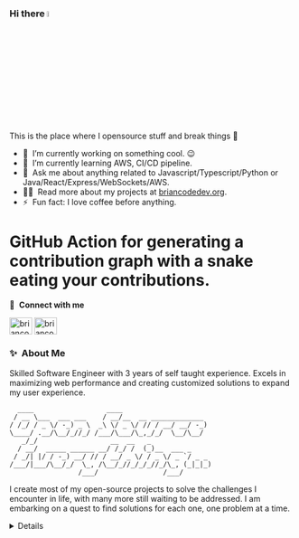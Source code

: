 ### Hi there <a href="https://briancodedev.org"><img src="https://media.giphy.com/media/hvRJCLFzcasrR4ia7z/giphy.gif" width="5%"></a>
This is the place where I opensource stuff and break things :rofl:

- 🔭 &nbsp;I’m currently working on something cool. :wink:
- 🌱 &nbsp;I’m currently learning AWS, CI/CD pipeline.
- 💬 &nbsp;Ask me about anything related to Javascript/Typescript/Python or Java/React/Express/WebSockets/AWS.
- 👨‍💻 &nbsp;Read more about my projects at [briancodedev.org](https://briancodedev.org/projects).
- ⚡ &nbsp;Fun fact: I love coffee before anything.

# GitHub Action for generating a contribution graph with a snake eating your contributions.


🔗 &nbsp;**Connect with me**
<p align="left">
<a href="https://briancodedev.org/about" target="blank"><img align="center" src="https://cdn.jsdelivr.net/npm/simple-icons@3.0.1/icons/dev-dot-to.svg" alt="briancodedev" height="30" width="40" /></a>
<a href="https://www.linkedin.com/in/brian-kelley-profile/" target="blank"><img align="center" src="https://raw.githubusercontent.com/rahuldkjain/github-profile-readme-generator/master/src/images/icons/Social/linked-in-alt.svg" alt="briancodedev" height="30" width="40" /></a>
  
### ✨&nbsp; About Me

Skilled Software Engineer with 3 years of self taught experience. Excels in maximizing web performance and creating customized solutions to expand my user experience.

```
  ____                  ____                      
 / __ \___  ___ ___    / __/__  __ _____________  
/ /_/ / _ \/ -_) _ \  _\ \/ _ \/ // / __/ __/ -_) 
\____/ .__/\__/_//_/ /___/\___/\_,_/_/  \__/\__/  
   _/_/                  __  __   _               
  / __/  _____ ______ __/ /_/ /  (_)__  ___ _     
 / _/| |/ / -_) __/ // / __/ _ \/ / _ \/ _ `/ _ _ 
/___/|___/\__/_/  \_, /\__/_//_/_/_//_/\_, (_|_|_)
                 /___/                /___/       
```

  
I create most of my open-source projects to solve the challenges I encounter in life, with many more still waiting to be addressed. I am embarking on a quest to find solutions for each one, one problem at a time.

<details>
<p>Open to collaborations and exciting projects, I'm eager to connect with fellow developers and tech enthusiasts. Let's build something amazing together!

Happy coding!</p>

</details>

